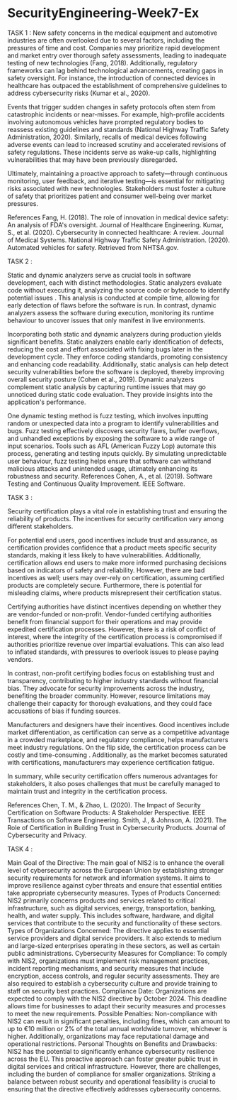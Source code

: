 # SecurityEngineering-Week7-Ex
TASK 1 :
New safety concerns in the medical equipment and automotive industries are often overlooked due to several factors, including the pressures of time and cost. Companies may prioritize rapid development and market entry over thorough safety assessments, leading to inadequate testing of new technologies (Fang, 2018). Additionally, regulatory frameworks can lag behind technological advancements, creating gaps in safety oversight. For instance, the introduction of connected devices in healthcare has outpaced the establishment of comprehensive guidelines to address cybersecurity risks (Kumar et al., 2020).

Events that trigger sudden changes in safety protocols often stem from catastrophic incidents or near-misses. For example, high-profile accidents involving autonomous vehicles have prompted regulatory bodies to reassess existing guidelines and standards (National Highway Traffic Safety Administration, 2020). Similarly, recalls of medical devices following adverse events can lead to increased scrutiny and accelerated revisions of safety regulations. These incidents serve as wake-up calls, highlighting vulnerabilities that may have been previously disregarded.

Ultimately, maintaining a proactive approach to safety—through continuous monitoring, user feedback, and iterative testing—is essential for mitigating risks associated with new technologies. Stakeholders must foster a culture of safety that prioritizes patient and consumer well-being over market pressures.

References
Fang, H. (2018). The role of innovation in medical device safety: An analysis of FDA's oversight. Journal of Healthcare Engineering.
Kumar, S., et al. (2020). Cybersecurity in connected healthcare: A review. Journal of Medical Systems.
National Highway Traffic Safety Administration. (2020). Automated vehicles for safety. Retrieved from NHTSA.gov.

TASK 2 :



Static and dynamic analyzers serve as crucial tools in software development, each with distinct methodologies. Static analyzers evaluate code without executing it, analyzing the source code or bytecode to identify potential issues . This analysis is conducted at compile time, allowing for early detection of flaws before the software is run. In contrast, dynamic analyzers assess the software during execution, monitoring its runtime behaviour to uncover issues that only manifest in live environments.

Incorporating both static and dynamic analyzers during production yields significant benefits. Static analyzers enable early identification of defects, reducing the cost and effort associated with fixing bugs later in the development cycle. They enforce coding standards, promoting consistency and enhancing code readability. Additionally, static analysis can help detect security vulnerabilities before the software is deployed, thereby improving overall security posture (Cohen et al., 2019).
Dynamic analyzers complement static analysis by capturing runtime issues that may go unnoticed during static code evaluation. They provide insights into the application's performance. 

One dynamic testing method is fuzz testing, which involves inputting random or unexpected data into a program to identify vulnerabilities and bugs. Fuzz testing effectively discovers security flaws, buffer overflows, and unhandled exceptions by exposing the software to a wide range of input scenarios. Tools such as AFL (American Fuzzy Lop) automate this process, generating and testing inputs quickly. By simulating unpredictable user behaviour, fuzz testing helps ensure that software can withstand malicious attacks and unintended usage, ultimately enhancing its robustness and security.
References
Cohen, A., et al. (2019). Software Testing and Continuous Quality Improvement. IEEE Software.


TASK 3 :

Security certification plays a vital role in establishing trust and ensuring the reliability of products. The incentives for security certification vary among different stakeholders.

For potential end users, good incentives include trust and assurance, as certification provides confidence that a product meets specific security standards, making it less likely to have vulnerabilities. Additionally, certification allows end users to make more informed purchasing decisions based on indicators of safety and reliability. However, there are bad incentives as well; users may over-rely on certification, assuming certified products are completely secure. Furthermore, there is potential for misleading claims, where products misrepresent their certification status.

Certifying authorities have distinct incentives depending on whether they are vendor-funded or non-profit. Vendor-funded certifying authorities benefit from financial support for their operations and may provide expedited certification processes. However, there is a risk of conflict of interest, where the integrity of the certification process is compromised if authorities prioritize revenue over impartial evaluations. This can also lead to inflated standards, with pressures to overlook issues to please paying vendors.

In contrast, non-profit certifying bodies focus on establishing trust and transparency, contributing to higher industry standards without financial bias. They advocate for security improvements across the industry, benefiting the broader community. However, resource limitations may challenge their capacity for thorough evaluations, and they could face accusations of bias if funding sources.

Manufacturers and designers have their incentives. Good incentives include market differentiation, as certification can serve as a competitive advantage in a crowded marketplace, and regulatory compliance, helps manufacturers meet industry regulations. On the flip side, the certification process can be costly and time-consuming . Additionally, as the market becomes saturated with certifications, manufacturers may experience certification fatigue.

In summary, while security certification offers numerous advantages for stakeholders, it also poses challenges that must be carefully managed to maintain trust and integrity in the certification process.

References
Chen, T. M., & Zhao, L. (2020). The Impact of Security Certification on Software Products: A Stakeholder Perspective. IEEE Transactions on Software Engineering.
Smith, J., & Johnson, A. (2021). The Role of Certification in Building Trust in Cybersecurity Products. Journal of Cybersecurity and Privacy.


TASK 4 :

Main Goal of the Directive:
The main goal of NIS2 is to enhance the overall level of cybersecurity across the European Union by establishing stronger security requirements for network and information systems. It aims to improve resilience against cyber threats and ensure that essential entities take appropriate cybersecurity measures.
Types of Products Concerned:
NIS2 primarily concerns products and services related to critical infrastructure, such as digital services, energy, transportation, banking, health, and water supply. This includes software, hardware, and digital services that contribute to the security and functionality of these sectors.
Types of Organizations Concerned:
The directive applies to essential service providers and digital service providers. It also extends to medium and large-sized enterprises operating in these sectors, as well as certain public administrations.
Cybersecurity Measures for Compliance:
To comply with NIS2, organizations must implement risk management practices, incident reporting mechanisms, and security measures that include encryption, access controls, and regular security assessments. They are also required to establish a cybersecurity culture and provide training to staff on security best practices.
Compliance Date:
Organizations are expected to comply with the NIS2 directive by October 2024. This deadline allows time for businesses to adapt their security measures and processes to meet the new requirements.
Possible Penalties:
Non-compliance with NIS2 can result in significant penalties, including fines, which can amount to up to €10 million or 2% of the total annual worldwide turnover, whichever is higher. Additionally, organizations may face reputational damage and operational restrictions.
Personal Thoughts on Benefits and Drawbacks:
NIS2 has the potential to significantly enhance cybersecurity resilience across the EU. This proactive approach can foster greater public trust in digital services and critical infrastructure. However, there are challenges, including the burden of compliance for smaller organizations. Striking a balance between robust security and operational feasibility is crucial to ensuring that the directive effectively addresses cybersecurity concerns.









